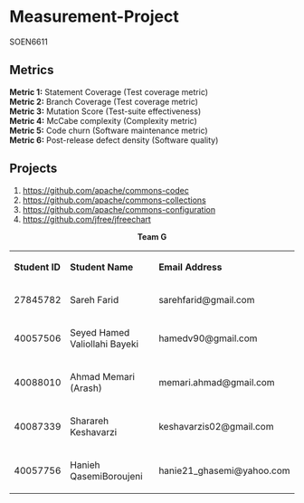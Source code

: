 # Measurement-Project
SOEN6611
<h2><strong>Metrics</strong></h2>
<p><strong>Metric 1:</strong> Statement Coverage (Test coverage metric)<br /><strong>Metric 2:</strong> Branch Coverage (Test coverage metric)<br /><strong>Metric 3:</strong> Mutation Score (Test-suite effectiveness)<br /><strong>Metric 4:</strong> McCabe complexity (Complexity metric)<br /><strong>Metric 5:</strong> Code churn (Software maintenance metric)<br /><strong>Metric 6:</strong> Post-release defect density (Software quality)</p>
<h2><strong>Projects</strong></h2>
<ol>
<li><strong><a href="https://github.com/apache/commons-codec"><span style="font-weight: 400;">https://github.com/apache/commons-codec</span></a></strong></li>
<li><strong><a href="https://github.com/apache/commons-collections"><span style="font-weight: 400;">https://github.com/apache/commons-collections</span></a></strong></li>
<li><strong><a href="https://github.com/apache/commons-configuration"><span style="font-weight: 400;">https://github.com/apache/commons-configuration</span></a></strong></li>
<li><strong><a href="https://github.com/jfree/jfreechart"><span style="font-weight: 400;">https://github.com/jfree/jfreechart</span></a></strong></li>
</ol>
<p style="text-align: center;"><strong>Team G</strong></p>
<table>
<tbody>
<tr>
<td>
<p><strong>Student ID</strong></p>
</td>
<td>
<p><strong>Student Name</strong></p>
</td>
<td>
<p><strong>Email Address</strong></p>
</td>
</tr>
<tr>
<td>
<p><span style="font-weight: 400;">27845782</span></p>
</td>
<td>
<p><span style="font-weight: 400;">Sareh Farid</span></p>
</td>
<td>
<p><span style="font-weight: 400;">sarehfarid@gmail.com</span></p>
</td>
</tr>
<tr>
<td>
<p><span style="font-weight: 400;">40057506</span></p>
</td>
<td>
<p><span style="font-weight: 400;">Seyed Hamed Valiollahi Bayeki</span></p>
</td>
<td>
<p><span style="font-weight: 400;">hamedv90@gmail.com</span></p>
</td>
</tr>
<tr>
<td>
<p><span style="font-weight: 400;">40088010</span></p>
</td>
<td>
<p><span style="font-weight: 400;">Ahmad Memari (Arash)</span></p>
</td>
<td>
<p><span style="font-weight: 400;">memari.ahmad@gmail.com</span></p>
</td>
</tr>
<tr>
<td>
<p><span style="font-weight: 400;">40087339</span></p>
</td>
<td>
<p><span style="font-weight: 400;">Sharareh Keshavarzi</span></p>
</td>
<td>
<p><span style="font-weight: 400;">keshavarzis02@gmail.com</span></p>
</td>
</tr>
<tr>
<td>
<p><span style="font-weight: 400;">40057756</span></p>
</td>
<td>
<p><span style="font-weight: 400;">Hanieh QasemiBoroujeni</span></p>
</td>
<td>
<p><span style="font-weight: 400;">hanie21_ghasemi@yahoo.com</span></p>
</td>
</tr>
</tbody>
</table>
